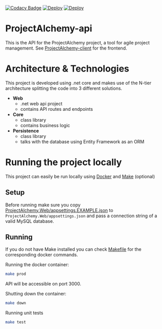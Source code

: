 [![Codacy Badge](https://api.codacy.com/project/badge/Grade/85115c680be74f8e9fa6fcc0a3ebb73e)](https://app.codacy.com/gh/senn59/ProjectAlchemy-api?utm_source=github.com&utm_medium=referral&utm_content=senn59/ProjectAlchemy-api&utm_campaign=Badge_Grade)
[![Deploy](https://github.com/senn59/ProjectAlchemy-api/actions/workflows/deploy.yml/badge.svg)](https://github.com/senn59/ProjectAlchemy-api/actions/workflows/deploy.yml) [![Deploy](https://github.com/senn59/ProjectAlchemy-api/actions/workflows/deploy.yml/badge.svg)](https://github.com/senn59/ProjectAlchemy-api/actions/workflows/deploy.yml)
# ProjectAlchemy-api
This is the API for the ProjectAlchemy project, a tool for agile project management. See [ProjectAlchemy-client](https://github.com/senn59/ProjectAlchemy-client) for the frontend.

# Architecture & Technologies

This project is developed using .net core and makes use of the N-tier architecture splitting the code into 3 different solutions. 

- **Web**
    - .net web api project 
    - contains API routes and endpoints
- **Core**
    - class library
    - contains business logic
- **Persistence**
    - class library
    - talks with the database using Entity Framework as an ORM


# Running the project locally
This project can easily be run locally using [Docker](https://www.docker.com/) and [Make](https://www.gnu.org/software/make/) (optional)

## Setup
Before running make sure you copy [ProjectAlchemy.Web/appsettings.EXAMPLE.json](ProjectAlchemy.Web/appsettings.EXAMPLE.json) to `ProjectAlchemy.Web/appsettings.json` and pass a connection string of a valid MySQL database.

## Running
If you do not have Make installed you can check [Makefile](/Makefile) for the corresponding docker commands.

Running the docker container:
```bash
make prod
```
API will be accessible on port 3000.

Shutting down the container:
```bash
make down
```

Running unit tests
```bash
make test
```



